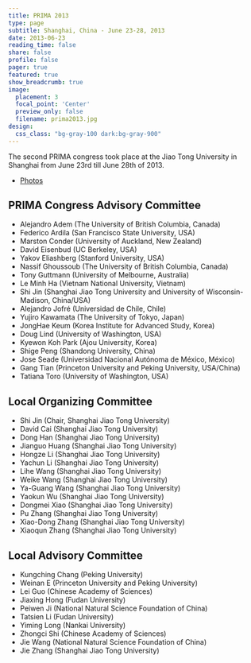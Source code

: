 ```yaml
---
title: PRIMA 2013
type: page
subtitle: Shanghai, China - June 23-28, 2013
date: 2013-06-23
reading_time: false
share: false
profile: false
pager: true
featured: true
show_breadcrumb: true
image:
  placement: 3
  focal_point: 'Center'
  preview_only: false
  filename: prima2013.jpg
design:
  css_class: "bg-gray-100 dark:bg-gray-900"
---
```

The second PRIMA congress took place at the Jiao Tong University in Shanghai
from June 23rd till June 28th of 2013.

* [Photos](./photos)

## PRIMA Congress Advisory Committee

 * Alejandro Adem (The University of British Columbia, Canada)
 * Federico Ardila (San Francisco State University, USA)
 * Marston Conder (University of Auckland, New Zealand)
 * David Eisenbud (UC Berkeley, USA)
 * Yakov Eliashberg (Stanford University, USA)
 * Nassif Ghoussoub (The University of British Columbia, Canada)
 * Tony Guttmann (University of Melbourne, Australia)
 * Le Minh Ha (Vietnam National University, Vietnam)
 * Shi Jin (Shanghai Jiao Tong University and University of Wisconsin-Madison, China/USA)
 * Alejandro Jofré (Universidad de Chile, Chile)
 * Yujiro Kawamata (The University of Tokyo, Japan)
 * JongHae Keum (Korea Institute for Advanced Study, Korea)
 * Doug Lind (University of Washington, USA)
 * Kyewon Koh Park (Ajou University, Korea)
 * Shige Peng (Shandong University, China)
 * Jose Seade (Universidad Nacional Autónoma de México, México)
 * Gang Tian (Princeton University and Peking University, USA/China)
 * Tatiana Toro (University of Washington, USA)

## Local Organizing Committee

 *  Shi Jin (Chair, Shanghai Jiao Tong University)
 *  David Cai (Shanghai Jiao Tong University)
 *  Dong Han (Shanghai Jiao Tong University)
 *  Jianguo Huang (Shanghai Jiao Tong University)
 *  Hongze Li (Shanghai Jiao Tong University)
 *  Yachun Li (Shanghai Jiao Tong University)
 *  Lihe Wang (Shanghai Jiao Tong University)
 *  Weike Wang (Shanghai Jiao Tong University)
 *  Ya-Guang Wang (Shanghai Jiao Tong University)
 *  Yaokun Wu (Shanghai Jiao Tong University)
 *  Dongmei Xiao (Shanghai Jiao Tong University)
 *  Pu Zhang (Shanghai Jiao Tong University)
 *  Xiao-Dong Zhang (Shanghai Jiao Tong University)
 *  Xiaoqun Zhang (Shanghai Jiao Tong University)

## Local Advisory Committee

 * Kungching Chang (Peking University)
 * Weinan E (Princeton University and Peking University)
 * Lei Guo (Chinese Academy of Sciences)
 * Jiaxing Hong (Fudan University)
 * Peiwen Ji (National Natural Science Foundation of China)
 * Tatsien Li (Fudan University)
 * Yiming Long (Nankai University)
 * Zhongci Shi (Chinese Academy of Sciences)
 * Jie Wang (National Natural Science Foundation of China)
 * Jie Zhang (Shanghai Jiao Tong University)
